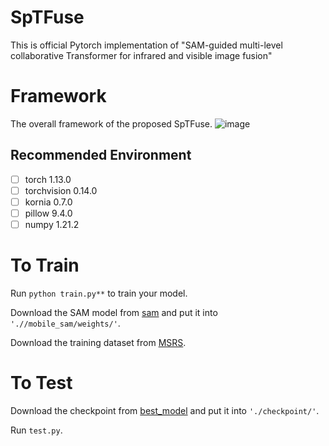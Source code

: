 # SpTFuse
This is official Pytorch implementation of "SAM-guided multi-level collaborative Transformer for infrared and visible image fusion"

# Framework
The overall framework of the proposed SpTFuse.
![image](https://github.com/Chenjia-Yang/KDFuse/blob/main/image/framework.png)

## Recommended Environment
 - [ ] torch  1.13.0
 - [ ] torchvision 0.14.0
 - [ ] kornia 0.7.0
 - [ ] pillow  9.4.0
 - [ ] numpy 1.21.2

# To Train

Run ```python train.py**``` to train your model.

Download the SAM model from [sam](https://pan.baidu.com/s/1ARi3yGOQk5kch3mKCMukiA?pwd=p24w) and put it into `'.//mobile_sam/weights/'`.

Download the training dataset from [MSRS](https://pan.baidu.com/s/18q_3IEHKZ48YBy2PzsOtRQ?pwd=MSRS).

# To Test

Download the checkpoint from [best_model](https://pan.baidu.com/s/1W1xBE89vY4WMgPldtVBM0g?pwd=om94) and put it into `'./checkpoint/'`.

Run `test.py`.
